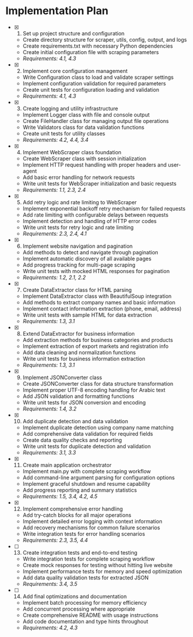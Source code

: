 # Implementation Plan

- [x] 1. Set up project structure and configuration

  - Create directory structure for scraper, utils, config, output, and logs
  - Create requirements.txt with necessary Python dependencies
  - Create initial configuration file with scraping parameters
  - _Requirements: 4.1, 4.3_

- [x] 2. Implement core configuration management

  - Write Configuration class to load and validate scraper settings
  - Implement configuration validation for required parameters
  - Create unit tests for configuration loading and validation
  - _Requirements: 4.1, 4.3_

- [x] 3. Create logging and utility infrastructure

  - Implement Logger class with file and console output
  - Create FileHandler class for managing output file operations
  - Write Validators class for data validation functions
  - Create unit tests for utility classes
  - _Requirements: 4.2, 4.4, 3.4_

- [x] 4. Implement WebScraper class foundation

  - Create WebScraper class with session initialization
  - Implement HTTP request handling with proper headers and user-agent
  - Add basic error handling for network requests
  - Write unit tests for WebScraper initialization and basic requests
  - _Requirements: 1.1, 2.3, 2.4_

- [x] 5. Add retry logic and rate limiting to WebScraper

  - Implement exponential backoff retry mechanism for failed requests
  - Add rate limiting with configurable delays between requests
  - Implement detection and handling of HTTP error codes
  - Write unit tests for retry logic and rate limiting
  - _Requirements: 2.3, 2.4, 4.1_

- [x] 6. Implement website navigation and pagination

  - Add methods to detect and navigate through pagination
  - Implement automatic discovery of all available pages
  - Add progress tracking for multi-page scraping
  - Write unit tests with mocked HTML responses for pagination
  - _Requirements: 1.2, 2.1, 2.2_

- [x] 7. Create DataExtractor class for HTML parsing

  - Implement DataExtractor class with BeautifulSoup integration
  - Add methods to extract company names and basic information
  - Implement contact information extraction (phone, email, address)
  - Write unit tests with sample HTML for data extraction
  - _Requirements: 1.3, 3.1_

- [x] 8. Extend DataExtractor for business information

  - Add extraction methods for business categories and products
  - Implement extraction of export markets and registration info
  - Add data cleaning and normalization functions
  - Write unit tests for business information extraction
  - _Requirements: 1.3, 3.1_

- [x] 9. Implement JSONConverter class

  - Create JSONConverter class for data structure transformation
  - Implement proper UTF-8 encoding handling for Arabic text
  - Add JSON validation and formatting functions
  - Write unit tests for JSON conversion and encoding
  - _Requirements: 1.4, 3.2_

- [x] 10. Add duplicate detection and data validation

  - Implement duplicate detection using company name matching
  - Add comprehensive data validation for required fields
  - Create data quality checks and reporting
  - Write unit tests for duplicate detection and validation
  - _Requirements: 3.1, 3.3_

- [x] 11. Create main application orchestrator

  - Implement main.py with complete scraping workflow
  - Add command-line argument parsing for configuration options
  - Implement graceful shutdown and resume capability
  - Add progress reporting and summary statistics
  - _Requirements: 1.5, 3.4, 4.2, 4.5_

- [x] 12. Implement comprehensive error handling

  - Add try-catch blocks for all major operations
  - Implement detailed error logging with context information
  - Add recovery mechanisms for common failure scenarios
  - Write integration tests for error handling scenarios
  - _Requirements: 2.3, 3.5, 4.4_

- [ ] 13. Create integration tests and end-to-end testing

  - Write integration tests for complete scraping workflow
  - Create mock responses for testing without hitting live website
  - Implement performance tests for memory and speed optimization
  - Add data quality validation tests for extracted JSON
  - _Requirements: 3.4, 3.5_

- [ ] 14. Add final optimizations and documentation
  - Implement batch processing for memory efficiency
  - Add concurrent processing where appropriate
  - Create comprehensive README with usage instructions
  - Add code documentation and type hints throughout
  - _Requirements: 4.2, 4.3_
